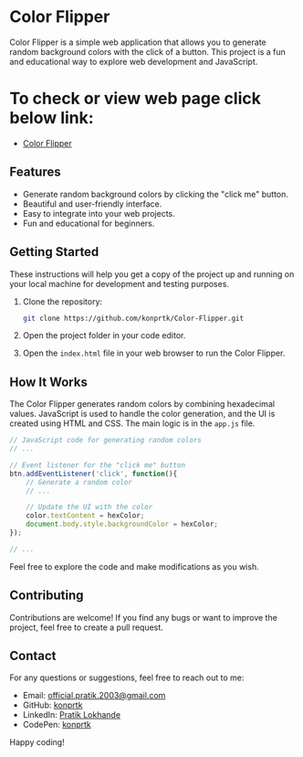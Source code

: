 # Color Flipper

Color Flipper is a simple web application that allows you to generate random background colors with the click of a button.
This project is a fun and educational way to explore web development and JavaScript.

# To check or view web page click below link:
  - [Color Flipper](https://konprtk.github.io/Color_Flipper/)


## Features

- Generate random background colors by clicking the "click me" button.
- Beautiful and user-friendly interface.
- Easy to integrate into your web projects.
- Fun and educational for beginners.

## Getting Started

These instructions will help you get a copy of the project up and running on your local machine for development and testing purposes.

1. Clone the repository:

   ```bash
   git clone https://github.com/konprtk/Color-Flipper.git
   ```

2. Open the project folder in your code editor.

3. Open the `index.html` file in your web browser to run the Color Flipper.

## How It Works

The Color Flipper generates random colors by combining hexadecimal values. JavaScript is used to handle the color generation, and the UI is created using HTML and CSS. The main logic is in the `app.js` file.

```javascript
// JavaScript code for generating random colors
// ...

// Event listener for the "click me" button
btn.addEventListener('click', function(){
    // Generate a random color
    // ...

    // Update the UI with the color
    color.textContent = hexColor;
    document.body.style.backgroundColor = hexColor;
});

// ...
```

Feel free to explore the code and make modifications as you wish.

## Contributing
Contributions are welcome! If you find any bugs or want to improve the project, feel free to create a pull request.
 

## Contact

For any questions or suggestions, feel free to reach out to me:
- Email: official.pratik.2003@gmail.com
- GitHub: [konprtk](https://github.com/konprtk)
- LinkedIn: [Pratik Lokhande](https://linkedin.com/in/pratiklokhande14)
- CodePen: [konprtk](https://codepen.io/konprtk)


Happy coding!
